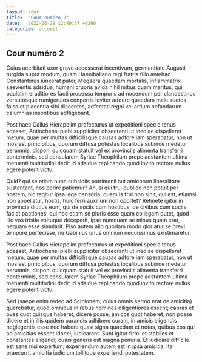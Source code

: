 ```yaml
---
layout: cour
title:  "Cour numéro 2"
date:   2022-06-29 12:40:37 +0200
categories: accueil
---
```

## Cour numéro 2

Cuius acerbitati uxor grave accesserat incentivum, germanitate Augusti turgida supra modum, quam Hannibaliano regi fratris filio antehac Constantinus iunxerat pater, Megaera quaedam mortalis, inflammatrix saevientis adsidua, humani cruoris avida nihil mitius quam maritus; qui paulatim eruditiores facti processu temporis ad nocendum per clandestinos versutosque rumigerulos conpertis leviter addere quaedam male suetos falsa et placentia sibi discentes, adfectati regni vel artium nefandarum calumnias insontibus adfligebant.

Post haec Gallus Hierapolim profecturus ut expeditioni specie tenus adesset, Antiochensi plebi suppliciter obsecranti ut inediae dispelleret metum, quae per multas difficilisque causas adfore iam sperabatur, non ut mos est principibus, quorum diffusa potestas localibus subinde medetur aerumnis, disponi quicquam statuit vel ex provinciis alimenta transferri conterminis, sed consularem Syriae Theophilum prope adstantem ultima metuenti multitudini dedit id adsidue replicando quod invito rectore nullus egere poterit victu.

Quid? qui se etiam nunc subsidiis patrimonii aut amicorum liberalitate sustentant, hos perire patiemur? An, si qui frui publico non potuit per hostem, hic tegitur ipsa lege censoria; quem is frui non sinit, qui est, etiamsi non appellatur, hostis, huic ferri auxilium non oportet? Retinete igitur in provincia diutius eum, qui de sociis cum hostibus, de civibus cum sociis faciat pactiones, qui hoc etiam se pluris esse quam collegam putet, quod ille vos tristia voltuque deceperit, ipse numquam se minus quam erat, nequam esse simularit. Piso autem alio quodam modo gloriatur se brevi tempore perfecisse, ne Gabinius unus omnium nequissimus existimaretur.

Post haec Gallus Hierapolim profecturus ut expeditioni specie tenus adesset, Antiochensi plebi suppliciter obsecranti ut inediae dispelleret metum, quae per multas difficilisque causas adfore iam sperabatur, non ut mos est principibus, quorum diffusa potestas localibus subinde medetur aerumnis, disponi quicquam statuit vel ex provinciis alimenta transferri conterminis, sed consularem Syriae Theophilum prope adstantem ultima metuenti multitudini dedit id adsidue replicando quod invito rectore nullus egere poterit victu.

Sed (saepe enim redeo ad Scipionem, cuius omnis sermo erat de amicitia) querebatur, quod omnibus in rebus homines diligentiores essent; capras et oves quot quisque haberet, dicere posse, amicos quot haberet, non posse dicere et in illis quidem parandis adhibere curam, in amicis eligendis neglegentis esse nec habere quasi signa quaedam et notas, quibus eos qui ad amicitias essent idonei, iudicarent. Sunt igitur firmi et stabiles et constantes eligendi; cuius generis est magna penuria. Et iudicare difficile est sane nisi expertum; experiendum autem est in ipsa amicitia. Ita praecurrit amicitia iudicium tollitque experiendi potestatem.